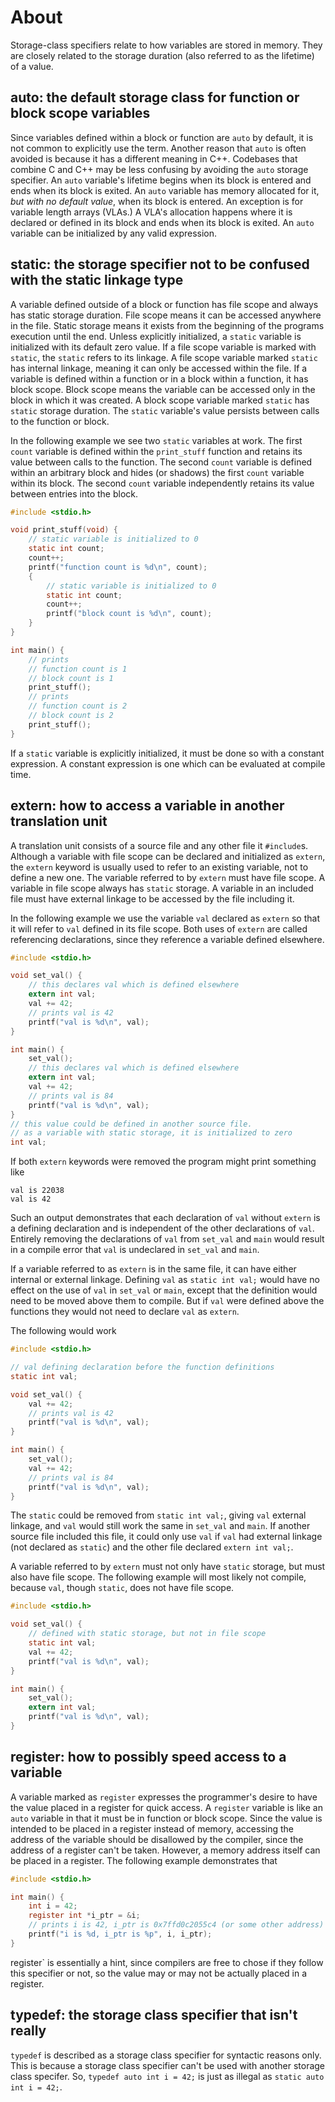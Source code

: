 # About

Storage-class specifiers relate to how variables are stored in memory.
They are closely related to the storage duration (also referred to as the lifetime) of a value.

## auto: the default storage class for function or block scope variables

Since variables defined within a block or function are `auto` by default, it is not common to explicitly use the term.
Another reason that `auto` is often avoided is because it has a different meaning in C++.
Codebases that combine C and C++ may be less confusing by avoiding the `auto` storage specifier.
An `auto` variable's lifetime begins when its block is entered and ends when its block is exited.
An `auto` variable has memory allocated for it, _but with no default value_, when its block is entered.
An exception is for variable length arrays (VLAs.)
A VLA's allocation happens where it is declared or defined in its block and ends when its block is exited.
An `auto` variable can be initialized by any valid expression.


## static: the storage specifier not to be confused with the static linkage type

A variable defined outside of a block or function has file scope and always has static storage duration.
File scope means it can be accessed anywhere in the file.
Static storage means it exists from the beginning of the programs execution until the end.
Unless explicitly initialized, a `static` variable is initialized with its default zero value.
If a file scope variable is marked with `static`, the `static` refers to its linkage.
A file scope variable marked `static` has internal linkage, meaning it can only be accessed within the file.
If a variable is defined within a function or in a block within a function, it has block scope.
Block scope means the variable can be accessed only in the block in which it was created.
A block scope variable marked `static` has `static` storage duration.
The `static` variable's value persists between calls to the function or block.

In the following example we see two `static` variables at work.
The first `count` variable is defined within the `print_stuff` function and retains its value between calls to the function.
The second `count` variable is defined within an arbitrary block and hides (or shadows) the first `count` variable within its block.
The second `count` variable independently retains its value between entries into the block.

```c
#include <stdio.h>

void print_stuff(void) {
    // static variable is initialized to 0
    static int count;
    count++;
    printf("function count is %d\n", count);
    {
        // static variable is initialized to 0
        static int count;
        count++;
        printf("block count is %d\n", count);
    }
}

int main() {
    // prints
    // function count is 1
    // block count is 1
    print_stuff();
    // prints
    // function count is 2
    // block count is 2    
    print_stuff();
}
```

If a `static` variable is explicitly initialized, it must be done so with a constant expression.
A constant expression is one which can be evaluated at compile time.

## extern: how to access a variable in another translation unit

A translation unit consists of a source file and any other file it `#include`s.
Although a variable with file scope can be declared and initialized as `extern`, the `extern` keyword is usually used to refer to an existing variable, not to define a new one.
The variable referred to by `extern` must have file scope.
A variable in file scope always has `static` storage.
A variable in an included file must have external linkage to be accessed by the file including it.

In the following example we use the variable `val` declared as `extern` so that it will refer to `val` defined in its file scope.
Both uses of `extern` are called referencing declarations, since they reference a variable defined elsewhere.

```c
#include <stdio.h>

void set_val() {
    // this declares val which is defined elsewhere
    extern int val;
    val += 42;
    // prints val is 42
    printf("val is %d\n", val);
}

int main() {
    set_val();
    // this declares val which is defined elsewhere
    extern int val;
    val += 42;
    // prints val is 84
    printf("val is %d\n", val);
}
// this value could be defined in another source file.
// as a variable with static storage, it is initialized to zero
int val;
```

If both `extern` keywords were removed the program might print something like

```
val is 22038
val is 42
```

Such an output demonstrates that each declaration of `val` without `extern` is a defining declaration and is independent of the other declarations of `val`.
Entirely removing the declarations of `val` from `set_val` and `main` would result in a compile error that `val` is undeclared in `set_val` and `main`.

If a variable referred to as `extern` is in the same file, it can have either internal or external linkage.
Defining `val` as `static int val;` would have no effect on the use of `val` in `set_val` or `main`, except that the definition would need to be moved above them to compile.
But if `val` were defined above the functions they would not need to declare `val` as `extern`.

The following would work

```c
#include <stdio.h>

// val defining declaration before the function definitions
static int val;

void set_val() {
    val += 42;
    // prints val is 42
    printf("val is %d\n", val);
}

int main() {
    set_val();
    val += 42;
    // prints val is 84
    printf("val is %d\n", val);
}
```

The `static` could be removed from `static int val;`, giving `val` external linkage,  and `val` would still work the same in `set_val` and `main`.
If another source file included this file, it could only use `val` if `val` had external linkage (not declared as `static`) and the other file declared `extern int val;`.

A variable referred to by `extern` must not only have `static` storage, but must also have file scope.
The following example will most likely not compile, because `val`, though `static`, does not have file scope.

```c
#include <stdio.h>

void set_val() {
    // defined with static storage, but not in file scope
    static int val;
    val += 42;
    printf("val is %d\n", val);
}

int main() {
    set_val();
    extern int val;
    printf("val is %d\n", val);
}
```

## register: how to possibly speed access to a variable

A variable marked as `register` expresses the programmer's desire to have the value placed in a register for quick access.
A `register` variable is like an `auto` variable in that it must be in function or block scope.
Since the value is intended to be placed in a register instead of memory, accessing the address of the variable should be disallowed by the compiler, since the address of a register can't be taken.
However, a memory address itself can be placed in a register.
The following example demonstrates that

```c
#include <stdio.h>

int main() {
    int i = 42;
    register int *i_ptr = &i;
    // prints i is 42, i_ptr is 0x7ffd0c2055c4 (or some other address)
    printf("i is %d, i_ptr is %p", i, i_ptr);
}
```

register` is essentially a hint, since compilers are free to chose if they follow this specifier or not, so the value may or may not be actually placed in a register.

## typedef: the storage class specifier that isn't really

`typedef` is described as a storage class specifier for syntactic reasons only.
This is because a storage class specifier can't be used with another storage class specifer.
So, `typedef auto int i = 42;` is just as illegal as `static auto int i = 42;`.
